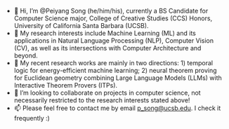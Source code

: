 - 👋 Hi, I’m @Peiyang Song (he/him/his), currently a BS Candidate for Computer Science major, College of Creative Studies (CCS) Honors, University of California Santa Barbara (UCSB).
- 👀 My research interests include Machine Learning (ML) and its applications in Natural Language Processing (NLP), Computer Vision (CV), as well as its intersections with Computer Architecture and beyond.
- 🌱 My recent research works are mainly in two directions: 1) temporal logic for energy-efficient machine learning; 2) neural theorem proving for Euclidean geometry combining Large Language Models (LLMs) with Interactive Theorem Provers (ITPs).
- 💞️ I’m looking to collaborate on projects in computer science, not necessarily restricted to the research interests stated above! 
- 📫 Please feel free to contact me by email p_song@ucsb.edu. I check it frequently :)

<!---
Peiyang-Song/Peiyang-Song is a ✨ special ✨ repository because its `README.md` (this file) appears on your GitHub profile.
You can click the Preview link to take a look at your changes.
--->
